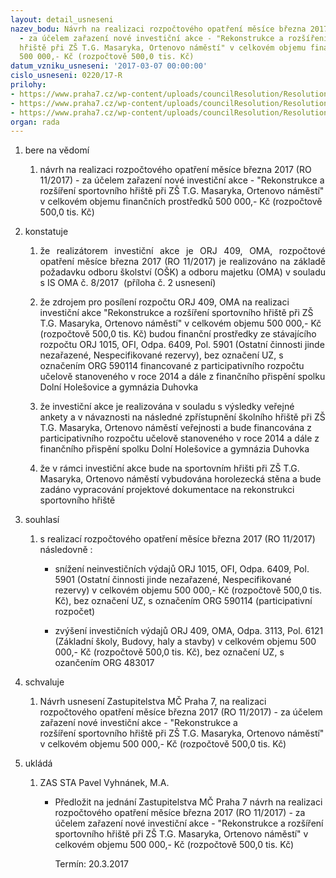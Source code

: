```yaml
---
layout: detail_usneseni
nazev_bodu: Návrh na realizaci rozpočtového opatření měsíce března 2017 (RO 11/2017)
  - za účelem zařazení nové investiční akce - "Rekonstrukce a rozšíření sportovního
  hřiště při ZŠ T.G. Masaryka, Ortenovo náměstí" v celkovém objemu finančních prostředků
  500 000,- Kč (rozpočtově 500,0 tis. Kč)
datum_vzniku_usneseni: '2017-03-07 00:00:00'
cislo_usneseni: 0220/17-R
prilohy:
- https://www.praha7.cz/wp-content/uploads/councilResolution/Resolutions/28912/export/Duvodova_zpravahriste~175356.docx
- https://www.praha7.cz/wp-content/uploads/councilResolution/Resolutions/28912/export/upraveno_IS_OMA_08_2017_ZS_TGM_hriste_pozadavek_ne_rozpoctove_opatreni~175355.doc
- https://www.praha7.cz/wp-content/uploads/councilResolution/Resolutions/28912/export/export~296571.pdf
organ: rada
---
```

<ol class="urzList_view" id="urzList">
<li id="" class="urzClass1"><span name="1">bere na vědomí</span> 
<ol class="urzOlClass">
<li id="" class="urzClass2" style="TEXT-ALIGN: left"><span><p>návrh na realizaci rozpočtového opatření měsíce března 2017 (RO 11/2017) - za účelem zařazení nové investiční akce - "Rekonstrukce a rozšíření&nbsp;sportovního hřiště při ZŠ T.G. Masaryka, Ortenovo náměstí" v celkovém objemu finančních prostředků 500 000,- Kč (rozpočtově 500,0 tis. Kč)</p></span></li></ol></li>
<li id="" class="urzClass1"><span name="6">konstatuje</span> 
<ol class="urzOlClass">
<li id="" class="urzClass2" style="TEXT-ALIGN: justify"><span><p style="TEXT-ALIGN: justify" data-mce-style="text-align: justify;">že realizátorem investiční akce je ORJ 409, OMA, rozpočtové opatření měsíce března 2017 (RO 11/2017) je realizováno na základě požadavku odboru školství (OŠK)&nbsp;a odboru majetku (OMA) v souladu s IS OMA&nbsp;č. 8/2017&nbsp; (příloha č. 2 usnesení)</p></span></li>
<li id="" class="urzClass2" style="TEXT-ALIGN: left"><span><p>že zdrojem pro posílení rozpočtu ORJ 409, OMA na realizaci investiční akce "Rekonstrukce a rozšíření&nbsp;sportovního hřiště při ZŠ T.G. Masaryka, Ortenovo náměstí" v celkovém objemu 500 000,- Kč (rozpočtově 500,0 tis. Kč) budou finanční prostředky ze stávajícího rozpočtu ORJ 1015, OFI, Odpa. 6409, Pol. 5901 (Ostatní činnosti jinde nezařazené, Nespecifikované rezervy), bez označení UZ,&nbsp;s označením ORG 590114 financované z participativního rozpočtu učelově stanoveného v roce&nbsp;2014 a dále z finančního přispění spolku Dolní Holešovice a gymnázia Duhovka</p></span></li>
<li id="" class="urzClass2" style="TEXT-ALIGN: left"><span><p>že investiční akce je realizována v souladu s výsledky veřejné ankety&nbsp;a v návaznosti na následné zpřístupnění školního hřiště při ZŠ T.G. Masaryka, Ortenovo náměstí&nbsp;veřejnosti a bude financována z participativního rozpočtu učelově stanoveného v roce 2014 a dále z finančního přispění spolku&nbsp;Dolní Holešovice a&nbsp;gymnázia Duhovka<br></p></span></li>
<li id="" class="urzClass2" style="TEXT-ALIGN: left"><span><p>že v rámci investiční akce bude na sportovním hřišti při ZŠ T.G. Masaryka, Ortenovo náměstí vybudována horolezecká stěna a bude zadáno vypracování projektové dokumentace na rekonstrukci sportovního hřiště</p></span></li></ol></li>
<li id="" class="urzClass1"><span name="26">souhlasí</span> 
<ol class="urzOlClass">
<li id="" class="urzClass2" style="TEXT-ALIGN: left"><span><p>s realizací rozpočtového opatření měsíce&nbsp;března 2017 (RO 11/2017) následovně :</p></span>
<ul class="urzUlClass">
<li id="" class="urzClass3" style="TEXT-ALIGN: left"><span><p>snížení neinvestičních výdajů ORJ 1015, OFI, Odpa. 6409, Pol. 5901 (Ostatní činnosti jinde nezařazené, Nespecifikované rezervy) v celkovém objemu 500 000,- Kč (rozpočtově 500,0 tis. Kč), bez označení UZ, s označením ORG 590114 (participativní rozpočet)</p></span></li>
<li id="" class="urzClass3" style="TEXT-ALIGN: left"><span><p>zvýšení investičních výdajů ORJ 409, OMA, Odpa. 3113, Pol. 6121 (Základní školy, Budovy, haly a stavby)&nbsp;v celkovém objemu&nbsp;500 000,- Kč (rozpočtově&nbsp;500,0 tis. Kč), bez označení UZ, s ozančením ORG 483017</p></span></li></ul></li></ol></li>
<li id="" class="urzClass1"><span name="24">schvaluje</span> 
<ol class="urzOlClass">
<li id="" class="urzClass2" style="TEXT-ALIGN: left"><span><p>Návrh usnesení Zastupitelstva MČ Praha 7, na realizaci rozpočtového opatření měsíce března 2017 (RO 11/2017) - za účelem zařazení nové investiční akce - "Rekonstrukce a rozšíření&nbsp;sportovního hřiště při ZŠ T.G. Masaryka, Ortenovo náměstí" v celkovém objemu 500 000,- Kč (rozpočtově 500,0 tis. Kč)</p></span></li></ol></li><li class="urzClass1" id="urzUkoly"><span name="1">ukládá</span><ol class="urzOlClass"><li class="urzClass2"><span><p>ZAS STA Pavel Vyhnánek, M.A.</p></span><ul class="urzUlClass"><li class="urzClass3"><span><p>Předložit na jednání Zastupitelstva MČ Praha 7 návrh na realizaci rozpočtového opatření měsíce března 2017 (RO 11/2017) - za účelem zařazení nové investiční akce - "Rekonstrukce a rozšíření sportovního hřiště při ZŠ T.G. Masaryka, Ortenovo náměstí" v celkovém objemu 500 000,- Kč (rozpočtově 500,0 tis. Kč)</p></span><span class="urzUkolTermin">  Termín:&nbsp;20.3.2017</span></li></ul></li></ol></li>
</ol>